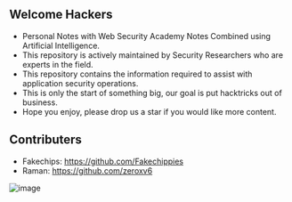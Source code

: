 ## Welcome Hackers
- Personal Notes with Web Security Academy Notes Combined using Artificial Intelligence.
- This repository is actively maintained by Security Researchers who are experts in the field.
- This repository contains the information required to assist with application security operations.
- This is only the start of something big, our goal is put hacktricks out of business.
- Hope you enjoy, please drop us a star if you would like more content.

## Contributers
- Fakechips: https://github.com/Fakechippies
- Raman: https://github.com/zeroxv6

![image](https://github.com/user-attachments/assets/5fb062f3-9cf2-4127-b597-db64d5641913)


